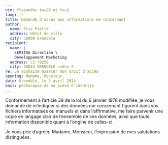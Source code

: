 ```yaml
---
vim: ft=pandoc tw=80 et ts=2
lang: fr
title: Demande d'accès aux informations me concernant
author:
  name: Éric Piolle
  address: Hôtel de ville
  city: 38000 Grenoble
recipient:
  name: |
    SEMITAG Direction \
    Développement Marketing
  address: CS 70258
  city: 38044 GRENOBLE cedex 9
re: Je souhaite exercer mon droit d’accès
opening: Madame, Monsieur,
date: Grenoble, le 2 avril 2014
encl: photocopie de ma pièce d'identité
...
```



Conformément à l’article 39 de la loi du 6 janvier 1978 modifiée, je vous
demande de m’indiquer si des données me concernant figurent dans vos fichiers
informatisés ou manuels et dans l’affirmative, me faire parvenir une copie en
langage clair de l’ensemble de ces données, ainsi que toute information
disponible quant à l’origine de celles-ci.

Je vous prie d’agréer, Madame, Monsieur, l’expression de mes salutations
distinguées.


